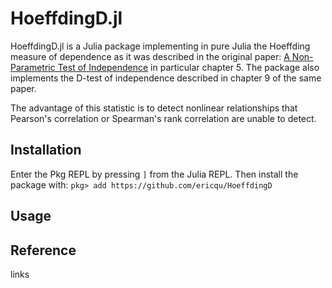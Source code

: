 # HoeffdingD.jl
HoeffdingD.jl is a Julia package implementing in pure Julia the Hoeffding measure of dependence as it was described in the original paper: [A Non-Parametric Test of Independence](https://projecteuclid.org/journals/annals-of-mathematical-statistics/volume-19/issue-4/A-Non-Parametric-Test-of-Independence/10.1214/aoms/1177730150.full) in particular chapter 5. The package also implements the D-test of independence described in chapter 9 of the same paper. 

The advantage of this statistic is to detect nonlinear relationships that Pearson's correlation or Spearman's rank correlation are unable to detect.

## Installation
Enter the Pkg REPL by pressing ```]``` from the Julia REPL. Then install the package with: ```pkg> add https://github.com/ericqu/HoeffdingD```

## Usage

## Reference
links